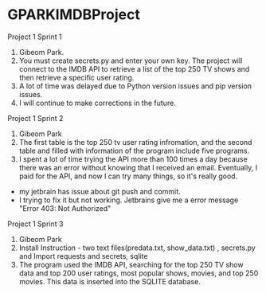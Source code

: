 # GPARKIMDBProject

Project 1 Sprint 1

1. Gibeom Park.
2. You must create secrets.py and enter your own key. The project will connect to the IMDB API to retrieve a list of the top 250 TV shows and then retrieve a specific user rating.
3. A lot of time was delayed due to Python version issues and pip version issues.
4. I will continue to make corrections in the future.


Project 1 Sprint 2

1. Gibeom Park
2. The first table is the top 250 tv user rating infromation, and the second table and filled with information of the program include five programs.
4. I spent a lot of time trying the API more than 100 times a day because there was an error without knowing that I received an email. Eventually, I paid for the API, and now I can try many things, so it's really good.


* my jetbrain has issue about git push and commit.
* I trying to fix it but not working. Jetbrains give me a error message "Error 403: Not Authorized"


Project 1 Sprint 3

1. Gibeom Park
2. Install Instruction - two text files(predata.txt, show_data.txt) , secrets.py and Import requests and secrets, sqlite
3. The program used the IMDB API, searching for the top 250 TV show data and top 200 user ratings, most popular shows, movies, and top 250 movies. This data is inserted into the SQLITE database.
